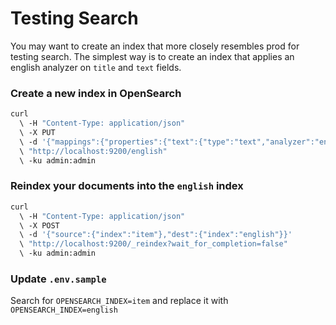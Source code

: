 # Testing Search

You may want to create an index that more closely resembles prod for testing search. The simplest way is to create an index that applies an english analyzer on `title` and `text` fields.

### Create a new index in OpenSearch
```bash
curl 
  \ -H "Content-Type: application/json" 
  \ -X PUT 
  \ -d '{"mappings":{"properties":{"text":{"type":"text","analyzer":"english","fields":{"keyword":{"type":"keyword","ignore_above":256}}},"title":{"type":"text","analyzer":"english","fields":{"keyword":{"type":"keyword","ignore_above":256}}}}}}' 
  \ "http://localhost:9200/english" 
  \ -ku admin:admin
```

### Reindex your documents into the `english` index
```bash
curl 
  \ -H "Content-Type: application/json" 
  \ -X POST 
  \ -d '{"source":{"index":"item"},"dest":{"index":"english"}}' 
  \ "http://localhost:9200/_reindex?wait_for_completion=false" 
  \ -ku admin:admin
```

### Update `.env.sample`

Search for `OPENSEARCH_INDEX=item` and replace it with `OPENSEARCH_INDEX=english`
